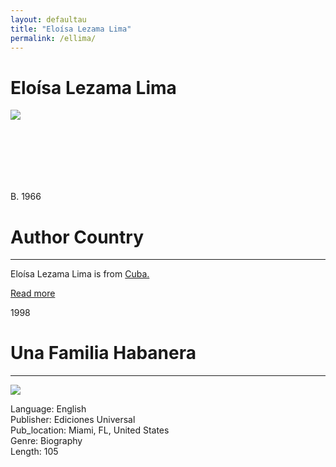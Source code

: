 ```yaml
---
layout: defaultau
title: "Eloísa Lezama Lima"
permalink: /ellima/
---
```

<!-- partial:index.partial.html -->
<div class="content">
     <h1>Eloísa Lezama Lima</h1>
    <div class="quote">
        <div><img src="https://cdnsecakmi.kaltura.com/p/1332041/sp/133204100/thumbnail/entry_id/0_pic2i1o0/version/100001/width/412/height/248" class="logo"></div>
    </div>
    <div class="timeline">
        <div style="padding-bottom:100px;"></div>
        <div class="block">
             <div class="date right"><p class="right"> B. 1966 </p></div>
            <div class="dot"></div>
            <div class="left first">
            <div class="author_country">
                <h1>Author Country</h1><hr>
          <div class="aclocation">  <p>Eloísa Lezama Lima is from <a href="{{ site.baseurl }}/62">Cuba.</a></p></div>
              <div class="acreadmore">  <a href="https://en.wikipedia.org/wiki/Jos%C3%A9_Lezama_Lima" target="_blank">Read more</a></div>
            </div>
            </div>
        <div class="block">
            <div class="date left"><p class="left">1998</p></div>
            <div class="dot"></div>
            <div class="right">
                <h1>Una Familia Habanera</h1><hr>
                <p><img src=https://m.media-amazon.com/images/I/4154QC6FG7L._SX313_BO1,204,203,200_.jpg""></p>
                <p>
                Language: English<br/>
                Publisher: Ediciones Universal<br/>
                Pub_location: Miami, FL, United States<br/>
                Genre: Biography<br/>
                Length: 105 <br/>                   </p>
            </div>
        </div>
  <!-- partial -->
<script src='https://cdnjs.cloudflare.com/ajax/libs/jquery/3.1.1/jquery.min.js'></script><script  src="{{ site.baseurl }}/assets/js/authorscript.js"></script>